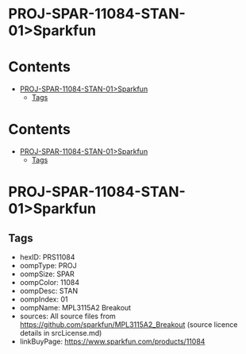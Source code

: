 
PROJ-SPAR-11084-STAN-01>Sparkfun
================================

Contents
========

* [PROJ-SPAR-11084-STAN-01>Sparkfun](#proj-spar-11084-stan-01sparkfun)
	* [Tags](#tags)

Contents
========

* [PROJ-SPAR-11084-STAN-01>Sparkfun](#proj-spar-11084-stan-01sparkfun)
	* [Tags](#tags)

# PROJ-SPAR-11084-STAN-01>Sparkfun

## Tags

- hexID: PRS11084
- oompType: PROJ
- oompSize: SPAR
- oompColor: 11084
- oompDesc: STAN
- oompIndex: 01
- oompName: MPL3115A2 Breakout
- sources: All source files from https://github.com/sparkfun/MPL3115A2_Breakout (source licence details in srcLicense.md)
- linkBuyPage: https://www.sparkfun.com/products/11084

